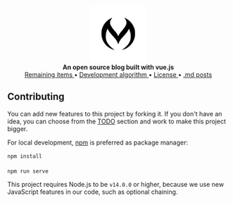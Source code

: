 <p align="center">
    <a href="https://github.com/mehranalam">
        <img src="public/faviconFolder/mstile-144x144.png" alt="Pyrogram" width="128">
    </a>
    <br>
    <b>An open source blog built with vue.js</b>
    <br>
    <a href="TODO.md">
        Remaining items
    </a>
    •
    <a href="https://github.com/Mehranalam/Blog/blob/main/%20Development%20algorithm/index.md">
        Development algorithm
    </a>
    •
    <a href="LICENSE">
        License
    </a>
    •
    <a href="src/content">
        .md posts
    </a>
</p>


## Contributing

You can add new features to this project by forking it. If you don't have an idea, you can choose from the [TODO](TODO.md) section and work to make this project bigger.


For local development, [npm](https://www.npmjs.com/) is preferred as package manager:

```bash
npm install

npm run serve
```

This project requires Node.js to be `v14.0.0` or higher, because we use new JavaScript features in our code, such as optional chaining.
